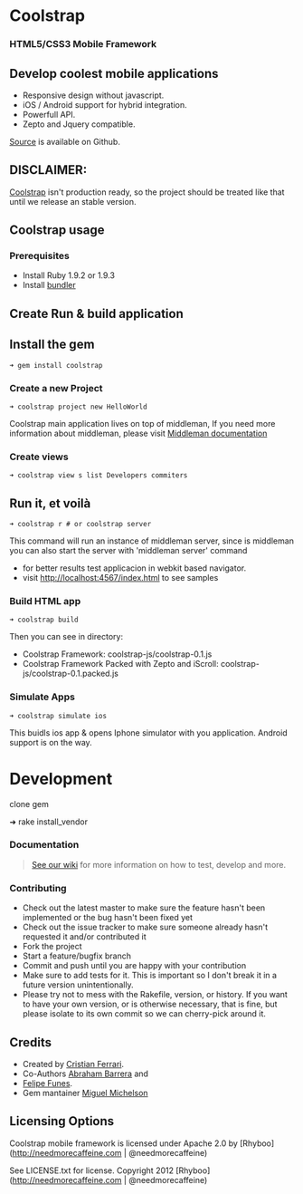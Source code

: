 # Coolstrap

### HTML5/CSS3 Mobile Framework

## Develop coolest mobile applications
  - Responsive design without javascript.
  - iOS / Android support for hybrid integration.
  - Powerfull API.
  - Zepto and Jquery compatible.

[Source](https://github.com/rhyboo/coolstrap) is available on Github.

## DISCLAIMER:
  
  [Coolstrap](https://github.com/rhyboo/coolstrap) isn't production ready, so the project should be treated like that until we release an stable version.

## Coolstrap usage

### Prerequisites
  - Install Ruby 1.9.2 or 1.9.3
  - Install [bundler](http://gembundler.com/)

## Create Run & build application

## Install the gem

    ➜ gem install coolstrap

### Create a new Project

    ➜ coolstrap project new HelloWorld

  Coolstrap main application lives on top of middleman,
  If you need more information about middleman, please visit [Middleman documentation](http://http://middlemanapp.com/guides/getting-started)

### Create views

    ➜ coolstrap view s list Developers commiters

## Run it, et voilà

    ➜ coolstrap r # or coolstrap server

  This command will run an instance of middleman server, since is middleman you can also start the server with 'middleman server' command

  - for better results test applicacion in webkit based navigator.
  - visit [http://localhost:4567/index.html](http://localhost:4567) to see samples

### Build HTML app

    ➜ coolstrap build

  Then you can see in <build> directory:
    
  - Coolstrap Framework: coolstrap-js/coolstrap-0.1.js
  - Coolstrap Framework Packed with Zepto and iScroll: coolstrap-js/coolstrap-0.1.packed.js

### Simulate Apps

    ➜ coolstrap simulate ios

  This buidls ios app & opens Iphone simulator with you application. Android support is on the way.

# Development

  clone gem 

   ➜ rake install_vendor


### Documentation

  > [See our wiki](https://github.com/rhyboo/coolstrap/wiki/_pages) for more information on how to test, develop and more.

### Contributing

  * Check out the latest master to make sure the feature hasn't been implemented or the bug hasn't been fixed yet
  * Check out the issue tracker to make sure someone already hasn't requested it and/or contributed it
  * Fork the project
  * Start a feature/bugfix branch
  * Commit and push until you are happy with your contribution
  * Make sure to add tests for it. This is important so I don't break it in a future version unintentionally.
  * Please try not to mess with the Rakefile, version, or history. If you want to have your own version, or is otherwise necessary, that is fine, but please isolate to its own commit so we can cherry-pick around it.

## Credits

+ Created by [Cristian Ferrari](http://twitter.com/energetico).
+ Co-Authors [Abraham Barrera](http://twitter.com/abraham_barrera) and
+ [Felipe Funes](http://twitter.com/nifoQue).
+ Gem mantainer [Miguel Michelson](http://github.com/michelson)


## Licensing Options

Coolstrap mobile framework is licensed under Apache 2.0 by [Rhyboo](http://needmorecaffeine.com | @needmorecaffeine)

See LICENSE.txt for license.
Copyright 2012 [Rhyboo](http://needmorecaffeine.com | @needmorecaffeine)

